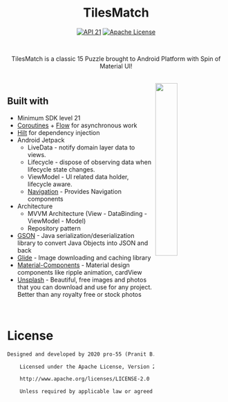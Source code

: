 <h1 align="center">TilesMatch</h1>

<p align="center">
  <a href="https://developer.android.com/studio/releases/platforms#5.1"><img alt="API 21" src="https://img.shields.io/badge/API-21%2B-brightgreen"/></a>
  <a href="http://www.apache.org/licenses/LICENSE-2.0"><img alt="Apache License" src="https://img.shields.io/badge/License-Apache%202.0-blue.svg"/></a>
</p>

<br>

<p align="center">
TilesMatch is a classic 15 Puzzle brought to Android Platform with Spin of Material UI!
</p>

<br>

<img src="assets/app-demo.gif" align="right" width="32%"/>

## Built with

- Minimum SDK level 21
- [Coroutines](https://github.com/Kotlin/kotlinx.coroutines) +
  [Flow](https://kotlin.github.io/kotlinx.coroutines/kotlinx-coroutines-core/kotlinx.coroutines.flow/)
  for asynchronous work
- [Hilt](https://dagger.dev/hilt/) for dependency injection
- Android Jetpack
    - LiveData - notify domain layer data to views.
    - Lifecycle - dispose of observing data when lifecycle state changes.
    - ViewModel - UI related data holder, lifecycle aware.
    - [Navigation](https://developer.android.com/guide/navigation) - Provides Navigation components
- Architecture
    - MVVM Architecture (View - DataBinding - ViewModel - Model)
    - Repository pattern
- [GSON](https://github.com/google/gson) - Java serialization/deserialization library to convert
  Java Objects into JSON and back
- [Glide](https://github.com/bumptech/glide) - Image downloading and caching library
- [Material-Components](https://github.com/material-components/material-components-android) -
  Material design components like ripple animation, cardView
- [Unsplash](https://unsplash.com/) - Beautiful, free images and photos that you can download and
  use for any project. Better than any royalty free or stock photos

<br>

# License

```xml
Designed and developed by 2020 pro-55 (Pranit B. Rane)

    Licensed under the Apache License, Version 2.0 (the "License");you may not use this file except in compliance with the License.You may obtain a copy of the License at

    http://www.apache.org/licenses/LICENSE-2.0

    Unless required by applicable law or agreed to in writing, softwaredistributed under the License is distributed on an "AS IS" BASIS,WITHOUT WARRANTIES OR CONDITIONS OF ANY KIND, either express or implied.See the License for the specific language governing permissions andlimitations under the License.